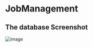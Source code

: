# JobManagement

The database Screenshot
-

![image](https://user-images.githubusercontent.com/96385473/209454576-56622dda-7c19-436d-bd1e-9ba6b39fa458.png)

